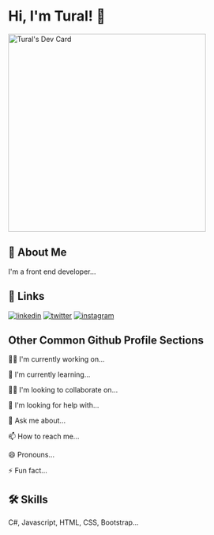 
# Hi, I'm Tural! 👋
<a href="https://app.daily.dev/Tural_052"><img src="https://api.daily.dev/devcards/c692fd3f8b944b2ea868872343fecd58.png?r=my0" width="400" alt="Tural's Dev Card"/></a>


## 🚀 About Me
I'm a front end developer...

## 🔗 Links
[![linkedin](https://img.shields.io/badge/linkedin-0A66C2?style=for-the-badge&logo=linkedin&logoColor=white)](https://linkedin.com/in/tural-xanaliyev)
[![twitter](https://img.shields.io/badge/twitter-1DA1F2?style=for-the-badge&logo=twitter&logoColor=white)](https://twitter.com/Tural84938557)
[![instagram](https://img.shields.io/badge/instagram-FF086E?style=for-the-badge&logo=instagram&logoColor=white)](https://instagram.com/xanaliyev_052_)



## Other Common Github Profile Sections
👩‍💻 I'm currently working on...

🧠 I'm currently learning...

👯‍♀️ I'm looking to collaborate on...

🤔 I'm looking for help with...

💬 Ask me about...

📫 How to reach me...

😄 Pronouns...

⚡️ Fun fact...


## 🛠 Skills
C#, Javascript, HTML, CSS, Bootstrap...

